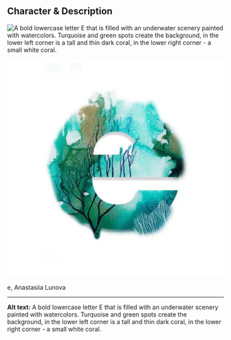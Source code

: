 ## Character & Description

![A bold lowercase letter E that is filled with an underwater scenery painted with watercolors. Turquoise and green spots create the background, in the lower left corner is a tall and thin dark coral, in the lower right corner - a small white coral.](char_e.jpg)

![A bold lowercase letter E that is filled with an underwater scenery painted with watercolors. Turquoise and green spots create the background, in the lower left corner is a tall and thin dark coral, in the lower right corner - a small white coral.](lowercase-e-lunova.png)

e, Anastasiia Lunova

- - -
**Alt text:** A bold lowercase letter E that is filled with an underwater scenery painted with watercolors. Turquoise and green spots create the background, in the lower left corner is a tall and thin dark coral, in the lower right corner - a small white coral.
